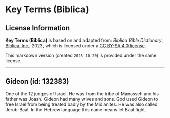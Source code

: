 # Key Terms (Biblica)

## License Information

**Key Terms (Biblica)** is based on and adapted from: _Biblica Bible Dictionary_, [Biblica, Inc.](https://www.biblica.com/), 2023, which is licensed under a [CC BY-SA 4.0 license](https://creativecommons.org/licenses/by-sa/4.0/legalcode.en).

This markdown version (created `2025-10-20`) is provided under the same license.



--------------------------------

## Gideon (id: 132383)

One of the 12 judges of Israel. He was from the tribe of Manasseh and his father was Joash. Gideon had many wives and sons. God used Gideon to free Israel from being treated badly by the Midianites. He was also called Jerub\-Baal. In the Hebrew language this name means let Baal fight.


